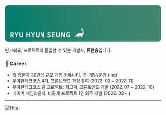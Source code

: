 ![git](./profile-header.png)

반가워요, 프로덕트에 몰입할 수 있는 개발자, **류현승**입니다.
<br>

### 🥸 Career.

- 월 방문자 30만명 규모 게임 커뮤니티, 1인 개발/운영 (ing)
- 우아한테크코스 4기, 프론트엔드 과정 참여 (2022. 02 ~ 2022. 11)
- 우아한테크코스 팀 프로젝트: 회고덕, 프론트엔드 개발 (2022. 07 ~ 2022. 10)
- 네이버 게임라운지, 비공개 프로젝트 1인 외주 개발 (2022. 08 ~ )

---

[![Hits](https://hits.seeyoufarm.com/api/count/incr/badge.svg?url=https%3A%2F%2Fgithub.com%2Fcompy-ryu%2Fhit-counter&count_bg=%2379C83D&title_bg=%23555555&icon=&icon_color=%23E7E7E7&title=%F0%9F%A6%95&edge_flat=false)](https://hits.seeyoufarm.com)
